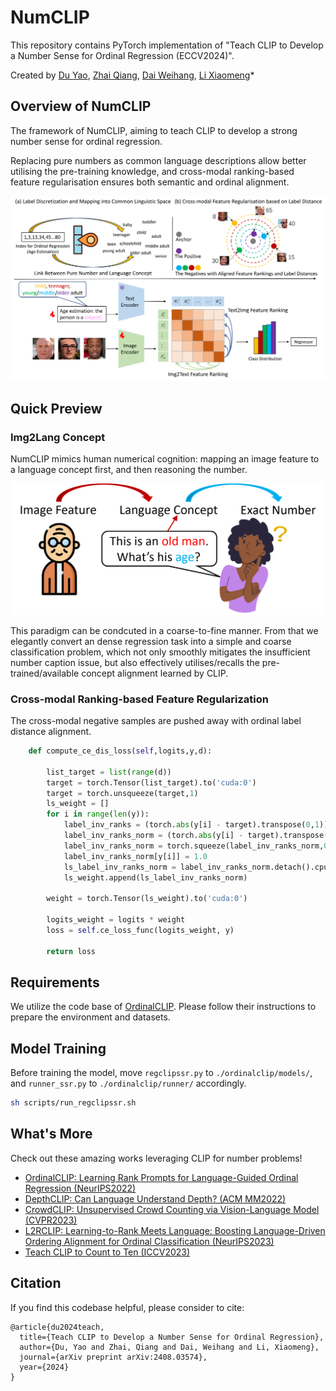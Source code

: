 # NumCLIP

This repository contains PyTorch implementation of "Teach CLIP to Develop a Number Sense for Ordinal Regression (ECCV2024)".

Created by [Du Yao](https://scholar.google.com.hk/citations?user=8krbrWsAAAAJ&hl=zh-CN), [Zhai Qiang](https://scholar.google.com.hk/citations?hl=zh-CN&user=3I5VuhUAAAAJ), [Dai Weihang](https://scholar.google.com.hk/citations?hl=zh-CN&user=4iTfHyQAAAAJ), [Li Xiaomeng](https://xmengli.github.io/)\*

## Overview of NumCLIP

The framework of NumCLIP, aiming to teach CLIP to develop a strong number sense for ordinal regression. 

Replacing pure numbers as common language descriptions allow better utilising the pre-training knowledge, and cross-modal ranking-based feature regularisation ensures both semantic and ordinal alignment.

![intro](figs/numclip.png)

## Quick Preview

### Img2Lang Concept
NumCLIP mimics human numerical cognition: mapping an image feature to a language concept first, and then reasoning the number.
<p align="center">
    <img src="figs/img_lang_num.png" width="500"> <br>

This paradigm can be condcuted in a coarse-to-fine manner. From that we elegantly convert an dense regression task into a simple and coarse classification problem, which not only smoothly mitigates the insufficient number caption issue, but also effectively utilises/recalls the pre-trained/available concept alignment learned by CLIP.

### Cross-modal Ranking-based Feature Regularization
The cross-modal negative samples are pushed away with ordinal label distance alignment.
```python
    def compute_ce_dis_loss(self,logits,y,d):

        list_target = list(range(d))
        target = torch.Tensor(list_target).to('cuda:0')
        target = torch.unsqueeze(target,1)
        ls_weight = []
        for i in range(len(y)):
            label_inv_ranks = (torch.abs(y[i] - target).transpose(0,1))
            label_inv_ranks_norm = (torch.abs(y[i] - target).transpose(0,1)) / torch.sum(label_inv_ranks,dim=1) * (d-1)
            label_inv_ranks_norm = torch.squeeze(label_inv_ranks_norm,0)
            label_inv_ranks_norm[y[i]] = 1.0
            ls_label_inv_ranks_norm = label_inv_ranks_norm.detach().cpu().numpy().tolist()
            ls_weight.append(ls_label_inv_ranks_norm)

        weight = torch.Tensor(ls_weight).to('cuda:0')

        logits_weight = logits * weight
        loss = self.ce_loss_func(logits_weight, y)

        return loss
```

## Requirements
We utilize the code base of [OrdinalCLIP](https://github.com/xk-huang/OrdinalCLIP). Please follow their instructions to prepare the environment and datasets.

## Model Training
Before training the model, move `regclipssr.py` to `./ordinalclip/models/`, and `runner_ssr.py` to `./ordinalclip/runner/` accordingly.

```bash
sh scripts/run_regclipssr.sh
```



## What's More
Check out these amazing works leveraging CLIP for number problems!

- [OrdinalCLIP: Learning Rank Prompts for Language-Guided Ordinal Regression (NeurIPS2022)](https://github.com/xk-huang/OrdinalCLIP)
- [DepthCLIP: Can Language Understand Depth? (ACM MM2022)](https://github.com/Adonis-galaxy/DepthCLIP?tab=readme-ov-file#depthclip-can-language-understand-depth)
- [CrowdCLIP: Unsupervised Crowd Counting via Vision-Language Model (CVPR2023)](https://github.com/dk-liang/CrowdCLIP)
- [L2RCLIP: Learning-to-Rank Meets Language: Boosting Language-Driven Ordering Alignment for Ordinal Classification (NeurIPS2023)](https://github.com/raywang335/L2RCLIP)
- [Teach CLIP to Count to Ten (ICCV2023)](https://teaching-clip-to-count.github.io/)


## Citation
If you find this codebase helpful, please consider to cite:

```
@article{du2024teach,
  title={Teach CLIP to Develop a Number Sense for Ordinal Regression},
  author={Du, Yao and Zhai, Qiang and Dai, Weihang and Li, Xiaomeng},
  journal={arXiv preprint arXiv:2408.03574},
  year={2024}
}
```
